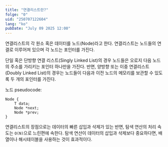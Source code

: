 ```yaml
---
title: "연결리스트란?"
folge: "0"
uid: "250707122604"
lang: "ko"
pubDate: "July 09 2025 12:00"
---
```


연결리스트의 각 원소 혹은 데이터를 노드(Node)라고 한다. 
연결리스트는 노드들의 연결로 이루어져 있으며 각 노드는 포인터를 가진다.

단일 혹은 단방향 연결 리스트(Singly Linked List)의 경우 노드들은 오로지 다음 노드의 주소를 가리키는 포인터 하나만을 가진다. 반면, 양방향 또는 이중 연결리스트(Doubly Linked List)의 경우는 노드들이 다음과 이전 노드의 메모리를 보관할 수 있도록 두 개의 포인터를 가진다.

노드 pseudocode:
```text
Node {
	T data;
	Node *next;
	Node *prev;
}
```

연결리스트의 장점으로는 데이터의 빠른 삽입과 삭제가 있는 반면, 탐색 연산의 처리 속도는 `O(N)`으로 느린편에 속한다. 탐색 연산이 데이터의 삽입과 삭제보다 중요하다면, 배열이나 해시테이블을 사용하는 것이 효과적이다.